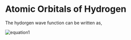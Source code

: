 # Atomic Orbitals of Hydrogen
The hydorgen wave function can be written as,

![equation1](https://latex.codecogs.com/gif.latex?\phi_{n,l,m}&space;=&space;Y_{l,m}(\theta,\phi)\exp{r/na_{1})

